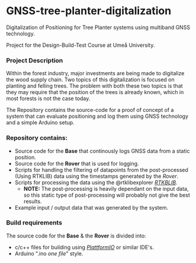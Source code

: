 # GNSS-tree-planter-digitalization
Digitalization of Positioning for Tree Planter systems using multiband GNSS technology.

Project for the Design-Build-Test Course at Umeå University.

### Project Description
Within the forest industry, major investments are being made to digitalize the wood supply chain. Two topics of this digitalization is focused on planting and felling trees. The problem with both these two topics is that they may require that the position of the trees is already known, which in most forests is not the case today.

The Repository contains the source-code for a proof of concept of a system that can evaluate positioning and log them using GNSS technology and a simple Arduino setup.

### Repository contains:
* Source code for the **Base** that continously logs GNSS data from a static position.
* Source code for the **Rover** that is used for logging.
* Scripts for handling the filtering of datapoints from the post-processed (Using RTKLIB) data using the timestamps generated by the *Rover*.
* Scripts for processing the data using the @rtklibexplorer [*RTKBLIB*](https://github.com/rtklibexplorer/RTKLIB).
  * **NOTE:** The post-processing is heavily dependant on the input data, so this static type of post-processing will probably not give the best results.
* Example input / output data that was generated by the system.

### Build requirements
The source code for the **Base** & the **Rover** is divided into:
* c/c++ files for building using [*PlattformIO*](https://platformio.org/) or similar IDE's.
* Arduino ".ino *one file*" style.
